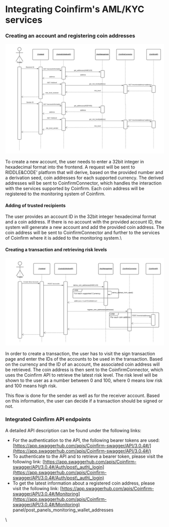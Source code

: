 # Integrating Coinfirm's AML/KYC services

### **Creating an account and registering coin addresses**&#x20;

![Account and address registration flow](<../../../.gitbook/assets/Accountregister (1).png>)



To create a new account, the user needs to enter a 32bit integer in hexadecimal format into the frontend. A request will be sent to RIDDLE\&CODE’ platform that will derive, based on the provided number and a derivation seed, coin addresses for each supported currency. The derived addresses will be sent to CoinfirmConnector, which handles the interaction with the services supported by Coinfirm. Each coin address will be registered to the monitoring system of Coinfirm.



#### **Adding of trusted recipients**

The user provides an account ID in the 32bit integer hexadecimal format and a coin address. If there is no account with the provided account ID, the system will generate a new account and add the provided coin address. The coin address will be sent to CoinfirmConnector and further to the services of Coinfirm where it is added to the monitoring system.\


#### **Creating a transaction and retrieving risk levels**

![Transaction verification flow](../../../.gitbook/assets/Txverification.png)

In order to create a transaction, the user has to visit the sign transaction page and enter the IDs of the accounts to be used in the transaction. Based on the currency and the ID of an account, the associated coin address will be retrieved. The coin address is then sent to the CoinfirmConnector, which uses the Coinfirm API to retrieve the latest risk level. The risk level will be shown to the user as a number between 0 and 100, where 0 means low risk and 100 means high risk.

This flow is done for the sender as well as for the receiver account. Based on this information, the user can decide if a transaction should be signed or not.



### **Integrated Coinfirm API endpoints**

A detailed API description can be found under the following links:

* For the authentication to the API, the following bearer tokens are used: [https://app.swaggerhub.com/apis/Coinfirm-swagger/API/3.0.4#/](https://app.swaggerhub.com/apis/Coinfirm-swagger/API/3.0.4#/)
* To authenticate to the API and to retrieve a bearer token, please visit the following link: [https://app.swaggerhub.com/apis/Coinfirm-swagger/API/3.0.4#/Auth/post\_auth\_login](https://app.swaggerhub.com/apis/Coinfirm-swagger/API/3.0.4#/Auth/post\_auth\_login)
* To get the latest information about a registered coin address, please visit the following link: [https://app.swaggerhub.com/apis/Coinfirm-swagger/API/3.0.4#/Monitoring](https://app.swaggerhub.com/apis/Coinfirm-swagger/API/3.0.4#/Monitoring) panel/post\_panels\_monitoring\_wallet\_addresses

\
